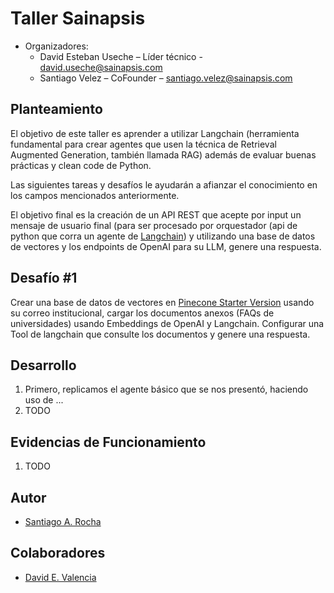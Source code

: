 # Taller Sainapsis
* Organizadores:
  + David Esteban Useche – Líder técnico - david.useche@sainapsis.com
  + Santiago Velez – CoFounder – santiago.velez@sainapsis.com

## Planteamiento 
El objetivo de este taller es aprender a utilizar Langchain (herramienta fundamental para crear agentes que usen la técnica de Retrieval Augmented Generation, también llamada RAG) además de evaluar buenas prácticas y clean code de Python.  

Las siguientes tareas y desafíos le ayudarán a afianzar el conocimiento en los campos mencionados anteriormente.  

El objetivo final es la creación de un API REST que acepte por input un mensaje de usuario final (para ser procesado por orquestador (api de python que corra un agente de [Langchain](https://python.langchain.com/docs/get_started/introduction)) y utilizando una base de datos de vectores y los endpoints de OpenAI para su LLM, genere una respuesta.


## Desafío #1
Crear una base de datos de vectores en [Pinecone Starter Version](https://www.pinecone.io/) usando su correo institucional, cargar los documentos anexos (FAQs de universidades) usando Embeddings de OpenAI y Langchain. Configurar una Tool de langchain que consulte los documentos y genere una respuesta.

## Desarrollo
1. Primero, replicamos el agente básico que se nos presentó, haciendo uso de ...
2. TODO

## Evidencias de Funcionamiento
1. TODO

## Autor
- [Santiago A. Rocha](https://github.com/SanRocks1220)


## Colaboradores
- [David E. Valencia](https://github.com/DavidVal6)
